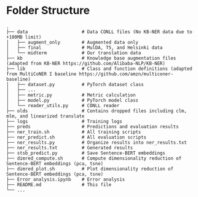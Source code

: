 # Folder Structure

    .
    ├── data                    # Data CONLL files (No KB-NER data due to +100MB limit)
    │   ├── augment_only        # Augmented data only
    │   ├── final               # MulDA, T5, and Helsinki data
    │   └── midterm             # Our translation data
    ├── kb                      # Knowledge base augmentation files (adapted from KB-NER https://github.com/Alibaba-NLP/KB-NER)
    ├── lib                     # Class and function definitions (adapted from MultiCoNER I baseline https://github.com/amzn/multiconer-baseline)
    │   ├── dataset.py          # PyTorch dataset class
    │   ├── ...
    │   ├── metric.py           # Metric calculation
    │   ├── model.py            # PyTorch model class
    │   └── reader_utils.py     # CONLL reader
    ├── olds                    # Contains dropped files including clm, mlm, and linearized translate
    ├── logs                    # Training logs
    ├── preds                   # Predictions and evaluation results
    ├── ner_train.sh            # All training scripts
    ├── ner_predict.sh          # All evaluation scripts
    ├── ner_results.py          # Organize results into ner_results.txt
    ├── ner_results.txt         # Generated results
    ├── stsb_predict.py         # Save Sentence-BERT embeddings
    ├── dimred_compute.sh       # Compute dimensionality reduction of Sentence-BERT embeddings (pca, tsne)
    ├── dimred_plot.sh          # Plot dimensionality reduction of Sentence-BERT embeddings (pca, tsne)
    ├── Error analysis.ipynb    # Error analysis
    ├── README.md               # This file
    └── ...